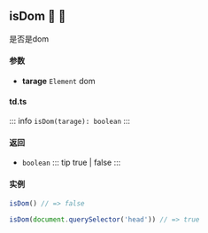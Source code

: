 ## isDom :tada: :100: 
是否是dom
#### 参数 
- **tarage** `Element` dom
 
#### td.ts
::: info
`isDom(tarage): boolean`
:::
#### 返回 
- `boolean` 
::: tip
true | false
:::
#### 实例 
```ts
isDom() // => false
```
```ts
isDom(document.querySelector('head')) // => true
```
